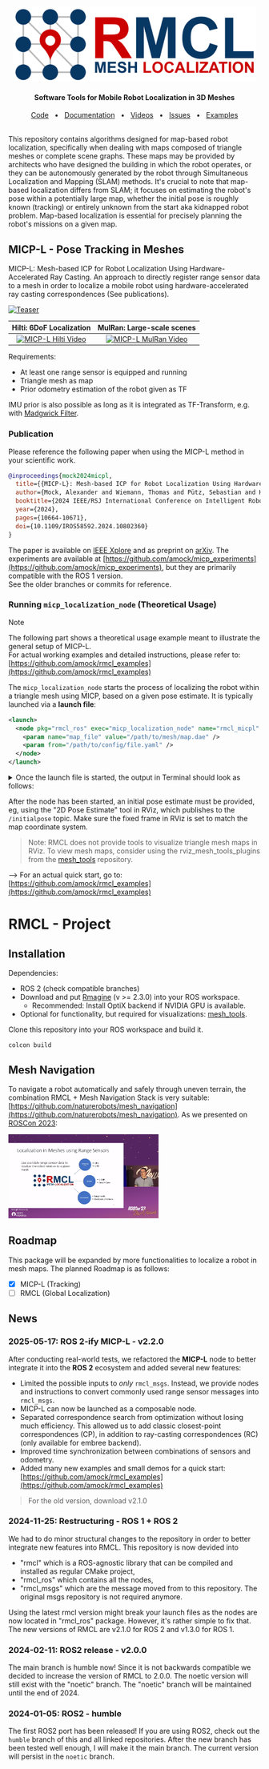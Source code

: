 
<div align="center" min-width=519px>
  <img src=".resources/rmcl_logo_landscape_small.png" alt="RMCL" height=150 />  
</div>


<!-- ![RMCL](.resources/rmcl_logo_landscape_small.png) -->
<div align="center">
<h4 align="center">Software Tools for Mobile Robot Localization in 3D Meshes</h4>
</div>

<div align="center">
  <a href="https://github.com/uos/rmcl">Code</a>
  <span>&nbsp;&nbsp;•&nbsp;&nbsp;</span>
  <a href="https://github.com/uos/rmcl/wiki">Documentation</a>
  <span>&nbsp;&nbsp;•&nbsp;&nbsp;</span>
  <a href="https://youtube.com/playlist?list=PL9wBuzh6ev07O2YzbjP4qbcretntl5axI">Videos</a>
  <span>&nbsp;&nbsp;•&nbsp;&nbsp;</span>
  <a href="https://github.com/uos/rmcl/issues">Issues</a>
  <span>&nbsp;&nbsp;•&nbsp;&nbsp;</span>
  <a href="https://github.com/amock/rmcl_examples">Examples</a>
  <br />
</div>

<br/>

This repository contains algorithms designed for map-based robot localization, specifically when dealing with maps composed of triangle meshes or complete scene graphs. These maps may be provided by architects who have designed the building in which the robot operates, or they can be autonomously generated by the robot through Simultaneous Localization and Mapping (SLAM) methods. It's crucial to note that map-based localization differs from SLAM; it focuses on estimating the robot's pose within a potentially large map, whether the initial pose is roughly known (tracking) or entirely unknown from the start aka kidnapped robot problem. Map-based localization is essential for precisely planning the robot's missions on a given map.

## MICP-L - Pose Tracking in Meshes

MICP-L: Mesh-based ICP for Robot Localization Using Hardware-Accelerated Ray Casting.
An approach to directly register range sensor data to a mesh in order to localize a mobile robot using hardware-accelerated ray casting correspondences (See publications).

[![Teaser](.resources/micp.gif)](http://www.youtube.com/watch?v=G-Z5K0bPFFU)

|  Hilti: 6DoF Localization  | MulRan: Large-scale scenes |
|:--:|:--:|
| <a href="http://www.youtube.com/watch?v=5pubwlbrpro" target="_blank" ><img src="https://i.ytimg.com/vi/5pubwlbrpro/maxresdefault.jpg" alt="MICP-L Hilti Video" width="100%" style="max-width: 500px" height="auto" /></a> | <a href="http://www.youtube.com/watch?v=8j6ZtYPnFzw" target="_blank" ><img src="https://i.ytimg.com/vi/8j6ZtYPnFzw/maxresdefault.jpg" alt="MICP-L MulRan Video" width="100%" style="max-width: 500px" height="auto" /></a> |

Requirements:
- At least one range sensor is equipped and running
- Triangle mesh as map
- Prior odometry estimation of the robot given as TF

IMU prior is also possible as long as it is integrated as TF-Transform, e.g. with [Madgwick Filter](http://wiki.ros.org/imu_filter_madgwick).

### Publication

Please reference the following paper when using the MICP-L method in your scientific work.

```bib
@inproceedings{mock2024micpl,
  title={{MICP-L}: Mesh-based ICP for Robot Localization Using Hardware-Accelerated Ray Casting}, 
  author={Mock, Alexander and Wiemann, Thomas and Pütz, Sebastian and Hertzberg, Joachim},
  booktitle={2024 IEEE/RSJ International Conference on Intelligent Robots and Systems (IROS)}, 
  year={2024},
  pages={10664-10671},
  doi={10.1109/IROS58592.2024.10802360}
}
```

The paper is available on [IEEE Xplore](https://ieeexplore.ieee.org/document/10802360) and as preprint on [arXiv](https://arxiv.org/abs/2210.13904). The experiments are available at [https://github.com/amock/micp_experiments](https://github.com/amock/micp_experiments), but they are primarily compatible with the ROS 1 version.  
See the older branches or commits for reference.


### Running `micp_localization_node` (Theoretical Usage)

> [!NOTE]
> The following part shows a theoretical usage example meant to illustrate the general setup of MICP-L.  
> For actual working examples and detailed instructions, please refer to:
> [https://github.com/amock/rmcl_examples](https://github.com/amock/rmcl_examples)


The `micp_localization_node` starts the process of localizing the robot within a triangle mesh using MICP, based on a given pose estimate.  It is typically launched via a **launch file**:

```xml
<launch>
  <node pkg="rmcl_ros" exec="micp_localization_node" name="rmcl_micpl" output="screen">
    <param name="map_file" value="/path/to/mesh/map.dae" />
    <param from="/path/to/config/file.yaml" />
  </node>
</launch>
```

<details>
<summary>Once the launch file is started, the output in Terminal should look as follows:</summary>

```console
[micp_localization_node-2] -------------------------
[micp_localization_node-2]        --- MAP ---       
[micp_localization_node-2] -------------------------
[micp_localization_node-2] - file: /home/amock/rmcl_ws/install/rmcl_examples_maps/share/rmcl_examples_maps/maps/tray.dae
[micp_localization_node-2] - meshes: 1
[micp_localization_node-2] Cube-mesh
[micp_localization_node-2]   - vertices, faces: 30, 10
[micp_localization_node-2] For more infos enter in terminal: 
[micp_localization_node-2] $ rmagine_map_info /home/amock/rmcl_ws/install/rmcl_examples_maps/share/rmcl_examples_maps/maps/tray.dae
[micp_localization_node-2] 
[micp_localization_node-2] --------------------------
[micp_localization_node-2]      --- BACKENDS ---     
[micp_localization_node-2] --------------------------
[micp_localization_node-2] Available combining units:
[micp_localization_node-2] - CPU
[micp_localization_node-2] Available raytracing backends:
[micp_localization_node-2] - Embree (CPU)
[micp_localization_node-2] 
[micp_localization_node-2] -------------------------
[micp_localization_node-2]      --- FRAMES ---      
[micp_localization_node-2] -------------------------
[micp_localization_node-2] - base:	base_footprint
[micp_localization_node-2] - odom:	odom
[micp_localization_node-2] - map:	map
[micp_localization_node-2] Estimating: base_footprint -> map
[micp_localization_node-2] Providing:  odom -> map
[micp_localization_node-2] 
[micp_localization_node-2] -------------------------
[micp_localization_node-2]      --- SENSORS ---     
[micp_localization_node-2] -------------------------
[micp_localization_node-2] - lidar3d
[micp_localization_node-2]   - data:	topic
[micp_localization_node-2]     - topic:	/rmcl_inputs/lidar3d
[micp_localization_node-2]     - frame:	velodyne
[micp_localization_node-2]   - model:	o1dn
[micp_localization_node-2]   - correspondences: 
[micp_localization_node-2]      - backend: embree
[micp_localization_node-2]      - type:    RC
[micp_localization_node-2]      - metric:  P2L
[micp_localization_node-2] MICP load params - done. Valid Sensors: 1
[micp_localization_node-2] [INFO] [1747438141.203392843] [rmcl_micpl]: Waiting for 'odom' frame to become available ...
[micp_localization_node-2] Waiting for pose...
```
</details>


After the node has been started, an initial pose estimate must be provided, eg, using the "2D Pose Estimate" tool in RViz, which publishes to the `/initialpose` topic.
Make sure the fixed frame in RViz is set to match the map coordinate system.

> Note: RMCL does not provide tools to visualize triangle mesh maps in RViz.
> To view mesh maps, consider using the rviz_mesh_tools_plugins from the
[mesh_tools](https://github.com/naturerobots/mesh_tools) repository.

--> For an actual quick start, go to: [https://github.com/amock/rmcl_examples](https://github.com/amock/rmcl_examples)


# RMCL - Project

## Installation

Dependencies:
- ROS 2 (check compatible branches)
- Download and put [Rmagine](https://github.com/uos/rmagine) (v >= 2.3.0) into your ROS workspace.
  - Recommended: Install OptiX backend if NVIDIA GPU is available.
- Optional for functionality, but required for visualizations: [mesh_tools](https://github.com/naturerobots/mesh_tools).

Clone this repository into your ROS workspace and build it.

```console
colcon build
```

## Mesh Navigation

To navigate a robot automatically and safely through uneven terrain, the combination RMCL + Mesh Navigation Stack is very suitable: [https://github.com/naturerobots/mesh_navigation](https://github.com/naturerobots/mesh_navigation). As we presented on [ROSCon 2023](https://vimeo.com/879000775):

<a href="https://vimeo.com/879000775" target="_blank" ><img src=".resources/ROSCon2023.png" alt="MICP-L ROSCon 2023 Video" width="300px" /></a>

## Roadmap

This package will be expanded by more functionalities to localize a robot in mesh maps.
The planned Roadmap is as follows:

- [x] MICP-L (Tracking)
- [ ] RMCL (Global Localization)

## News

### 2025-05-17: ROS 2-ify MICP-L - v2.2.0

After conducting real-world tests, we refactored the **MICP-L** node to better integrate it into the **ROS 2** ecosystem and added several new features:
- Limited the possible inputs to *only* `rmcl_msgs`. Instead, we provide nodes and instructions to convert commonly used range sensor messages into `rmcl_msgs`.
- MICP-L can now be launched as a composable node.
- Separated correspondence search from optimization without losing much efficiency. This allowed us to add classic closest-point correspondences (CP), in addition to ray-casting correspondences (RC) (only available for embree backend).
- Improved time synchronization between combinations of sensors and odometry.
- Added many new examples and small demos for a quick start: [https://github.com/amock/rmcl_examples](https://github.com/amock/rmcl_examples)

> For the old version, download v2.1.0

### 2024-11-25: Restructuring - ROS 1 + ROS 2

We had to do minor structural changes to the repository in order to better integrate new features into RMCL. This repository is now devided into
- "rmcl" which is a ROS-agnostic library that can be compiled and installed as regular CMake project,
- "rmcl_ros" which contains all the nodes,
- "rmcl_msgs" which are the message moved from to this repository. The original msgs repository is not required anymore.

Using the latest rmcl version might break your launch files as the nodes are now located in "rmcl_ros" package. However, it's rather simple to fix that.
The new versions of RMCL are v2.1.0 for ROS 2 and v1.3.0 for ROS 1.

### 2024-02-11: ROS2 release - v2.0.0

The main branch is humble now! Since it is not backwards compatible we decided to increase the version of RMCL to 2.0.0. The noetic version will still exist with the "noetic" branch. The "noetic" branch will be maintained until the end of 2024.

### 2024-01-05: ROS2 - humble

The first ROS2 port has been released! If you are using ROS2, check out the `humble` branch of this and all linked repositories. After the new branch has been tested well enough, I will make it the main branch. The current version will persist in the `noetic` branch.
